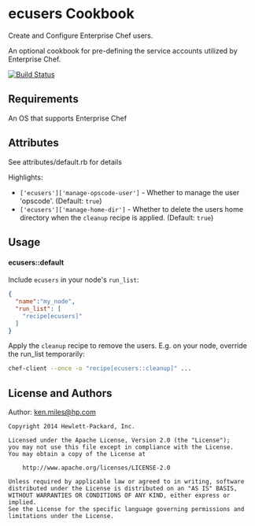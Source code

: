 ecusers Cookbook
=================
Create and Configure Enterprise Chef users.

An optional cookbook for pre-defining the service accounts utilized by Enterprise Chef.

[![Build Status](https://secure.travis-ci.org/cheaprbytheduzn/ecusers.png?branch=master)](http://travis-ci.org/cheaprbytheduzn/ecusers)

Requirements
------------
An OS that supports Enterprise Chef

Attributes
----------
See attributes/default.rb for details

Highlights:

* `['ecusers']['manage-opscode-user']` - Whether to manage the user 'opscode'.  (Default: `true`)
* `['ecusers']['manage-home-dir']` - Whether to delete the users home directory when the `cleanup` recipe is applied.  (Default: `true`)

Usage
-----
#### ecusers::default

Include `ecusers` in your node's `run_list`:

```json
{
  "name":"my_node",
  "run_list": [
    "recipe[ecusers]"
  ]
}
```
Apply the `cleanup` recipe to remove the users.  E.g. on your node, override the run_list temporarily:

```bash
chef-client --once -o "recipe[ecusers::cleanup]" ...
```

License and Authors
-------------------
Author: ken.miles@hp.com

```text
Copyright 2014 Hewlett-Packard, Inc.

Licensed under the Apache License, Version 2.0 (the "License");
you may not use this file except in compliance with the License.
You may obtain a copy of the License at

    http://www.apache.org/licenses/LICENSE-2.0

Unless required by applicable law or agreed to in writing, software
distributed under the License is distributed on an "AS IS" BASIS,
WITHOUT WARRANTIES OR CONDITIONS OF ANY KIND, either express or implied.
See the License for the specific language governing permissions and
limitations under the License.

